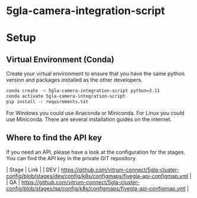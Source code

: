# 5gla-camera-integration-script

# Setup

## Virtual Environment (Conda)

Create your virtual environment to ensure that you have the same python version and packages installed as the other
developers.

```bash
conda create -n 5gla-camera-integration-script python=3.11
conda activate 5gla-camera-integration-script
pip install -r requirements.txt
```

For Windows you could use Anaconda or Miniconda. For Linux you could use Miniconda. There are several installation
guides on the internet.

## Where to find the API key

If you need an API, please have a look at the configuration for the stages. You can find the API key in the private GIT repository.

| Stage | Link |
| DEV | https://github.com/vitrum-connect/5gla-cluster-config/blob/stages/dev/config/k8s/configmaps/fivegla-api-configmap.yml |
| QA | https://github.com/vitrum-connect/5gla-cluster-config/blob/stages/qa/config/k8s/configmaps/fivegla-api-configmap.yml |